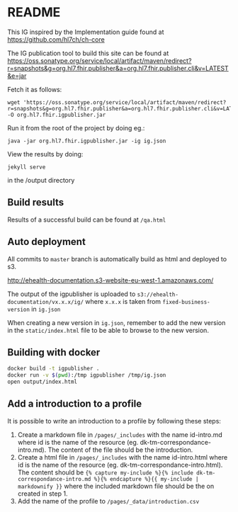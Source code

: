 # README
This IG inspired by the Implementation guide found at https://github.com/hl7ch/ch-core

The IG publication tool to build this site can be found at https://oss.sonatype.org/service/local/artifact/maven/redirect?r=snapshots&g=org.hl7.fhir.publisher&a=org.hl7.fhir.publisher.cli&v=LATEST&e=jar

Fetch it as follows:

```
wget 'https://oss.sonatype.org/service/local/artifact/maven/redirect?r=snapshots&g=org.hl7.fhir.publisher&a=org.hl7.fhir.publisher.cli&v=LATEST&e=jar' -O org.hl7.fhir.igpublisher.jar
```

Run it from the root of the project by doing eg.:
```
java -jar org.hl7.fhir.igpublisher.jar -ig ig.json
```

View the results by doing:
```
jekyll serve
```
in the /output directory

## Build results

Results of a successful build can be found at `/qa.html`

## Auto deployment

All commits to `master` branch is automatically build as html and deployed to s3.

http://ehealth-documentation.s3-website-eu-west-1.amazonaws.com/

The output of the igpublisher is uploaded to `s3://ehealth-documentation/vx.x.x/ig/`
where `x.x.x` is taken from `fixed-business-version` in `ig.json`

When creating a new version in `ig.json`, remember to add the new version in the `static/index.html` file to be able to browse to the new version.

## Building with docker

```sh
docker build -t igpublisher .
docker run -v $(pwd):/tmp igpublisher /tmp/ig.json
open output/index.html
```

## Add a introduction to a profile
It is possible to write an introduction to a profile by following these steps:
1. Create a markdown file in `/pages/_includes` with the name id-intro.md where id is the name of the resource (eg. dk-tm-correspondance-intro.md). The content of the file should be the introduction.
2. Create a html file in `/pages/_includes` with the name id-intro.html where id is the name of the resource (eg. dk-tm-correspondance-intro.html). The content should be `{% capture my-include %}{% include dk-tm-correspondance-intro.md %}{% endcapture %}{{ my-include | markdownify }}` where the included markdown file should be the on created in step 1.
3. Add the name of the profile to `/pages/_data/introduction.csv`